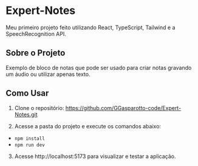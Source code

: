 # Expert-Notes
Meu primeiro projeto feito utilizando React, TypeScript, Tailwind e a SpeechRecognition API.

## Sobre o Projeto
Exemplo de bloco de notas que pode ser usado para criar notas gravando um áudio ou utilizar apenas texto.

## Como Usar
1. Clone o repositório: https://github.com/GGasparotto-code/Expert-Notes.git

2. Acesse a pasta do projeto e execute os comandos abaixo:

* `npm install`
* `npm run dev`

3. Acesse http://localhost:5173 para visualizar e testar a aplicação.
